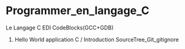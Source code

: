 # Programmer_en_langage_C
Le Langage C EDI CodeBlocks(GCC+GDB)


1) Hello World application C / Introduction SourceTree_Git_gitignore
